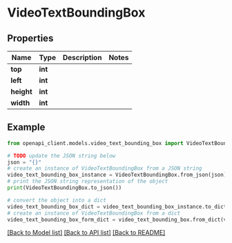 # VideoTextBoundingBox


## Properties

Name | Type | Description | Notes
------------ | ------------- | ------------- | -------------
**top** | **int** |  | 
**left** | **int** |  | 
**height** | **int** |  | 
**width** | **int** |  | 

## Example

```python
from openapi_client.models.video_text_bounding_box import VideoTextBoundingBox

# TODO update the JSON string below
json = "{}"
# create an instance of VideoTextBoundingBox from a JSON string
video_text_bounding_box_instance = VideoTextBoundingBox.from_json(json)
# print the JSON string representation of the object
print(VideoTextBoundingBox.to_json())

# convert the object into a dict
video_text_bounding_box_dict = video_text_bounding_box_instance.to_dict()
# create an instance of VideoTextBoundingBox from a dict
video_text_bounding_box_form_dict = video_text_bounding_box.from_dict(video_text_bounding_box_dict)
```
[[Back to Model list]](../README.md#documentation-for-models) [[Back to API list]](../README.md#documentation-for-api-endpoints) [[Back to README]](../README.md)


